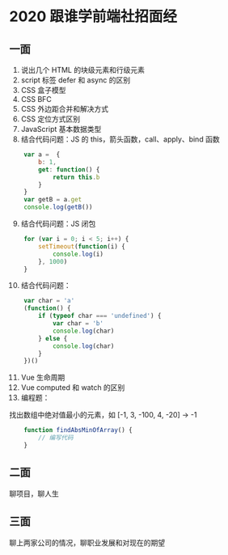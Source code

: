# 2020 跟谁学前端社招面经

## 一面

1. 说出几个 HTML 的块级元素和行级元素
2. script 标签 defer 和 async 的区别
3. CSS 盒子模型
4. CSS BFC
5. CSS 外边距合并和解决方式
6. CSS 定位方式区别
7. JavaScript 基本数据类型
8. 结合代码问题：JS 的 this，箭头函数，call、apply、bind 函数

```js
    var a =  {
        b: 1,
        get: function() {
            return this.b
        }
    }
    var getB = a.get
    console.log(getB())
```

9. 结合代码问题：JS 闭包

```js
    for (var i = 0; i < 5; i++) {
        setTimeout(function(i) {
            console.log(i)
        }, 1000)
    }
```

10. 结合代码问题：

```js
    var char = 'a'
    (function() {
        if (typeof char === 'undefined') {
            var char = 'b'
            console.log(char)
        } else {
            console.log(char)
        }
    })()
```

11. Vue 生命周期
12. Vue computed 和 watch 的区别
13. 编程题：

找出数组中绝对值最小的元素，如 [-1, 3, -100, 4, -20] -> -1

```js
    function findAbsMinOfArray() {
        // 编写代码
    }
```

## 二面

聊项目，聊人生

## 三面

聊上两家公司的情况，聊职业发展和对现在的期望